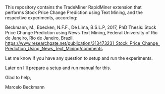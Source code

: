 This repository contains the TradeMiner RapidMiner extension that performs Stock Price Change Prediction using Text Mining, and the respective experiments,
according:

Beckmann, M., Ebecken, N.F.F., De Lima, B.S.L.P, 2017, PhD Thesis: Stock Price Change Prediction using News Text Mining, Federal University of Rio de Janeiro, Rio de Janeiro, Brazil.
https://www.researchgate.net/publication/313473231_Stock_Price_Change_Prediction_Using_News_Text_Mining/comments

Let me know if you have any question to setup and run the experiments.

Later on I'll prepare a setup and run manual for this.

Glad to help,

Marcelo Beckmann